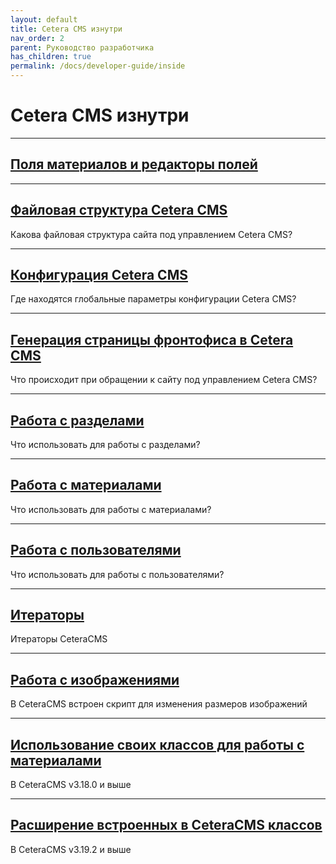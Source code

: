 ```yaml
---
layout: default
title: Cetera CMS изнутри
nav_order: 2
parent: Руководство разработчика
has_children: true
permalink: /docs/developer-guide/inside
---
```


# Cetera CMS изнутри

---

## [Поля материалов и редакторы полей]({{site.baseurl}}/docs/developer-guide/inside/fields.html)

---

## [Файловая структура Cetera CMS]({{site.baseurl}}/docs/developer-guide/inside/file.html)

Какова файловая структура сайта под управлением Cetera CMS?

---

## [Конфигурация Cetera CMS]({{site.baseurl}}/docs/developer-guide/inside/config.html)

Где находятся глобальные параметры конфигурации Cetera CMS?

---

## [Генерация страницы фронтофиса в Cetera CMS]({{site.baseurl}}/docs/developer-guide/inside/front-office.html)

Что происходит при обращении к сайту под управлением Cetera CMS?

---

## [Работа с разделами]({{site.baseurl}}/docs/developer-guide/inside/sections.html)

Что использовать для работы с разделами?

---

## [Работа с материалами]({{site.baseurl}}/docs/developer-guide/inside/content.html)

Что использовать для работы с материалами?

---

## [Работа с пользователями]({{site.baseurl}}/docs/developer-guide/inside/users.html)

Что использовать для работы с пользователями?

---

## [Итераторы]({{site.baseurl}}/docs/developer-guide/inside/iterator.html)

Итераторы CeteraCMS

---

## [Работа с изображениями]({{site.baseurl}}/docs/developer-guide/inside/img.html)

В CeteraCMS встроен скрипт для изменения размеров изображений

---

## [Использование своих классов для работы с материалами]({{site.baseurl}}/docs/developer-guide/inside/mine.html)

В CeteraCMS v3.18.0 и выше

---

## [Расширение встроенных в CeteraCMS классов]({{site.baseurl}}/docs/developer-guide/inside/extension.html)

В CeteraCMS v3.19.2 и выше